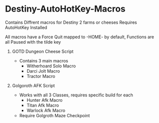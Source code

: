 # Destiny-AutoHotKey-Macros

Contains Diffrent macros for Destiny 2 farms or cheeses
Requires AutoHotKey Installed

All macros have a Force Quit mapped to -HOME- by default, Functions are all Paused with the tilde key

1) GOTD Dungeon Cheese Script
   - Contains 3 main macros
      - Witherhoard Solo Macro
      - Darci Jolt Macro
      - Tractor Macro

2) Golgoroth AFK Script
   - Works with all 3 Classes, requires specific build for each
      - Hunter Afk Macro
      - Titan Afk Macro
      - Warlock Afk Macro
   - Require Golgroth Maze Checkpoint
